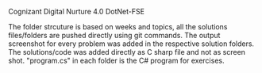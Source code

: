 Cognizant Digital Nurture 4.0 DotNet-FSE

The folder strcuture is based on weeks and topics, all the solutions files/folders are pushed directly using git commands.
The output screenshot for every problem was added in the respective solution folders.
The solutions/code was added directly as C sharp file and not as screen shot.
"program.cs" in each folder is the C# program for exercises.
